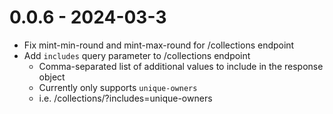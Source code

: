 # 0.0.6 - 2024-03-3
* Fix mint-min-round and mint-max-round for /collections endpoint
* Add `includes` query parameter to /collections endpoint
  * Comma-separated list of additional values to include in the response object
  * Currently only supports `unique-owners`
  * i.e. /collections/?includes=unique-owners